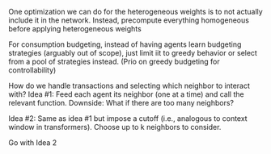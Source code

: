 One optimization we can do for the heterogeneous weights is to not actually include it in the network.
Instead, precompute everything homogeneous before applying heterogeneous weights 

For consumption budgeting, instead of having agents learn budgeting strategies (arguably out of scope), just limit iit to greedy behavior or select from a pool of strategies instead. (Prio on greedy budgeting for controllability) 




How do we handle transactions and selecting which neighbor to interact with? 
Idea #1: Feed each agent its neighbor (one at a time) and call the relevant function. 
Downside: What if there are too many neighbors? 

Idea #2: Same as idea #1 but impose a cutoff (i.e., analogous to context window in transformers). Choose up to k neighbors to consider.

Go with Idea 2







